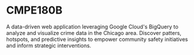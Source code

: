 # CMPE180B
A data-driven web application leveraging Google Cloud's BigQuery to analyze and visualize crime data in the Chicago area. Discover patters, hotspots, and predictive insights to empower community safety initiatives and inform strategic interventions.

